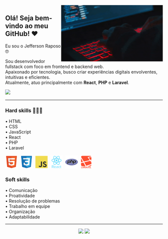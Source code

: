 <img src="banner.gif" width="325px" align="right">

<div class="intro" align="left">
  
  ## Olá! Seja bem-vindo ao meu GitHub! ❤️  
  Eu sou o Jefferson Raposo 🤓

  Sou desenvolvedor fullstack com foco em frontend e backend web.  
  Apaixonado por tecnologia, busco criar experiências digitais envolventes, intuitivas e eficientes.  
  Atualmente, atuo principalmente com **React**, **PHP** e **Laravel**.

  <a href="https://www.linkedin.com/in/jefferson-raposo/" alt="Linkedin">
    <img src="https://img.shields.io/badge/-Linkedin-0e76a8?style=flat-square&logo=Linkedin&logoColor=white&link=" />
  </a>
</div>

---

<div>
  <h3><strong>Hard skills 🧑🏻‍💻</strong></h3> 
  • HTML </br>
  • CSS </br>
  • JavaScript </br>
  • React </br>
  • PHP </br>
  • Laravel </br></br>
  <img src="https://github.com/devicons/devicon/blob/master/icons/html5/html5-original.svg" title="HTML5" alt="HTML" width="40" height="40"/>&nbsp;
  <img src="https://github.com/devicons/devicon/blob/master/icons/css3/css3-original.svg" title="CSS3" alt="CSS" width="40" height="40"/>&nbsp;
  <img src="https://github.com/devicons/devicon/blob/master/icons/javascript/javascript-original.svg" title="JavaScript" alt="JavaScript" width="40" height="40"/>&nbsp;
  <img src="https://github.com/devicons/devicon/blob/master/icons/react/react-original-wordmark.svg" title="React" alt="React" width="40" height="40"/>&nbsp;
  <img src="https://github.com/devicons/devicon/blob/master/icons/php/php-original.svg" title="PHP" alt="PHP" width="40" height="40"/>&nbsp;
  <img src="https://github.com/devicons/devicon/blob/master/icons/laravel/laravel-plain-wordmark.svg" title="Laravel" alt="Laravel" width="40" height="40"/>&nbsp;
</div>

<div>
  <h3><strong>Soft skills</strong></h3>
  • Comunicação </br>
  • Proatividade </br>
  • Resolução de problemas </br>
  • Trabalho em equipe </br>
  • Organização </br>
  • Adaptabilidade </br>
</div>

---

<div align="center">
  <img height="160em" src="https://github-readme-stats.vercel.app/api/top-langs/?username=jeffersonraposo&layout=compact&langs_count=16&theme=dark"/>
  <img height="160em" src="https://github-readme-stats.vercel.app/api?username=jeffersonraposo&show_icons=true&theme=dark"/>
</div>
